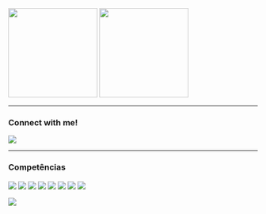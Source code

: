 

<div>
<img height="180em"  src="https://github-readme-stats.vercel.app/api?username=hugosantanaa&show_icons=true&theme=synthwave"/>  
<img height="180em" src="https://github-readme-stats.vercel.app/api/top-langs/?username=hugosantanaa&hide_progress=true&theme=synthwave"/>
</div>

  ________________________________________________________________________

### Connect with me!

<a href="https://www.linkedin.com/in/hugosantanasantos/"><img align="center" src="https://img.shields.io/badge/LinkedIn-0077B5?style=for-the-badge&logo=linkedin&logoColor=white"/></a>

___________________________________________________________________________

### Competências

<div>
<img align="center" src="https://img.shields.io/badge/Java-ED8B00?style=for-the-badge&logo=openjdk&logoColor=white"/>
<img align="center" src="https://img.shields.io/badge/Python-3776AB?style=for-the-badge&logo=python&logoColor=white"/>
<img align="center" src="https://img.shields.io/badge/JavaScript-F7DF1E?style=for-the-badge&logo=javascript&logoColor=black"/>
<img align="center" src="https://img.shields.io/badge/MariaDB-003545?style=for-the-badge&logo=mariadb&logoColor=white"/>
<img align="center" src="https://img.shields.io/badge/node.js-6DA55F?style=for-the-badge&logo=node.js&logoColor=white"/>
<img align="center" src="https://img.shields.io/badge/react-%2320232a.svg?style=for-the-badge&logo=react&logoColor=%2361DAFB"/>
<img align="center" src="https://img.shields.io/badge/Visual%20Studio%20Code-0078d7.svg?style=for-the-badge&logo=visual-studio-code&logoColor=white"/>
<img align="center" src="https://img.shields.io/badge/html5-%23E34F26.svg?style=for-the-badge&logo=html5&logoColor=white"/>
</div>
<br>
<div>
<img align="center" src="https://img.shields.io/badge/Microsoft-0078D4?style=for-the-badge&logo=microsoft&logoColor=white"/>
</div>
